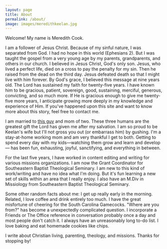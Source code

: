 ```yaml
---
layout: page
title: About
permalink: /about/
image: images/meredithkeelan.jpg
---
```


Welcome! My name is Meredith Cook. 

I am a follower of Jesus Christ. Because of my sinful nature, I was separated from God. I had no hope in this world (Ephesians 2). But I was taught the gospel from a very young age by my parents, grandparents, and others in our church. I believed in Jesus Christ, God's only son. Jesus, who lived a perfect life, died on a cross to pay the penalty for my sin. Then he raised from the dead on the third day. Jesus defeated death so that I might live with him forever. By God's grace, I believed this message at nine years old. The Lord has sustained my faith for twenty-five years. I have known him to be gracious, patient, sovereign, good, sustaining, merciful, generous, convicting, and so much more. If He is gracious enough to give me twenty-five more years, I anticipate growing more deeply in my knowledge and experience of Him. If you've happened upon this site and want to know more about this story, feel free to contact me.

I am married to  <a href="http://keelancook.com">this guy</a> and mom of two. These three humans are the greatest gift the Lord has given me after my salvation. I am so proud to be Keelan's wife but I'll not gross you out (or embarrass him) by gushing. I'm a stay-at-home working mom and am very thankful I get to both. Getting to spend every day with my kids—watching them grow and learn and develop— has been fun, exhausting, joyful, sanctifying, and everything in between.

For the last five years, I have worked in content editing and writing for various missions organizations. I am now the Grant Coordinator for Southeastern Baptist Theological Seminary. I am new to this kind of work/writing and have no idea what I'm doing. But it's fun learning a new set of skills within an area that I really enjoy. I also have an M.Div in Missiology from Southeastern Baptist Theological Seminary. 

Some other random facts about me: I get up really early in the morning. Related, I love coffee and drink entirely too much. I have the great misfortune of cheering for the South Carolina Gamecocks. "Where are you from?" has become a unexpectedly complicated question. I incorporate a Friends or The Office reference in conversation probably once a day and most people don't catch it. I always have an unreasonably long to-do list. I love baking and eat homemade cookies like chips.  

I write about Christian living, parenting, theology, and missions. Thanks for stopping by!
